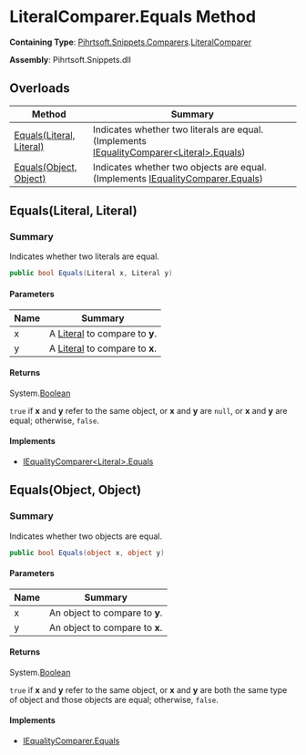 # LiteralComparer\.Equals Method

**Containing Type**: [Pihrtsoft.Snippets.Comparers](../../README.md)\.[LiteralComparer](../README.md)

**Assembly**: Pihrtsoft\.Snippets\.dll

## Overloads

| Method | Summary |
| ------ | ------- |
| [Equals(Literal, Literal)](#Pihrtsoft_Snippets_Comparers_LiteralComparer_Equals_Pihrtsoft_Snippets_Literal_Pihrtsoft_Snippets_Literal_) | Indicates whether two literals are equal\. \(Implements [IEqualityComparer\<Literal>.Equals](https://docs.microsoft.com/en-us/dotnet/api/system.collections.generic.iequalitycomparer-1.equals)\) |
| [Equals(Object, Object)](#Pihrtsoft_Snippets_Comparers_LiteralComparer_Equals_System_Object_System_Object_) | Indicates whether two objects are equal\. \(Implements [IEqualityComparer.Equals](https://docs.microsoft.com/en-us/dotnet/api/system.collections.iequalitycomparer.equals)\) |

## Equals\(Literal, Literal\)<a name="Pihrtsoft_Snippets_Comparers_LiteralComparer_Equals_Pihrtsoft_Snippets_Literal_Pihrtsoft_Snippets_Literal_"></a>

### Summary

Indicates whether two literals are equal\.

```csharp
public bool Equals(Literal x, Literal y)
```

#### Parameters

| Name | Summary |
| ---- | ------- |
| x | A [Literal](../../../Literal/README.md) to compare to **y**\. |
| y | A [Literal](../../../Literal/README.md) to compare to **x**\. |

#### Returns

System\.[Boolean](https://docs.microsoft.com/en-us/dotnet/api/system.boolean)

`true` if **x** and **y** refer to the same object, or **x** and **y** are `null`, or **x** and **y** are equal; otherwise, `false`\.

#### Implements

* [IEqualityComparer\<Literal>.Equals](https://docs.microsoft.com/en-us/dotnet/api/system.collections.generic.iequalitycomparer-1.equals)

## Equals\(Object, Object\)<a name="Pihrtsoft_Snippets_Comparers_LiteralComparer_Equals_System_Object_System_Object_"></a>

### Summary

Indicates whether two objects are equal\.

```csharp
public bool Equals(object x, object y)
```

#### Parameters

| Name | Summary |
| ---- | ------- |
| x | An object to compare to **y**\. |
| y | An object to compare to **x**\. |

#### Returns

System\.[Boolean](https://docs.microsoft.com/en-us/dotnet/api/system.boolean)

`true` if **x** and **y** refer to the same object, or **x** and **y** are both the same type of object and those objects are equal; otherwise, `false`\.

#### Implements

* [IEqualityComparer.Equals](https://docs.microsoft.com/en-us/dotnet/api/system.collections.iequalitycomparer.equals)

